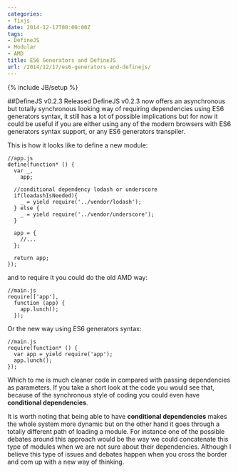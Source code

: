 ```yaml
---
categories:
- fixjs
date: 2014-12-17T00:00:00Z
tags:
- DefineJS
- Modular
- AMD
title: ES6 Generators and DefineJS
url: /2014/12/17/es6-generators-and-definejs/
---
```


{% include JB/setup %}

##DefineJS v0.2.3 Released
DefineJS v0.2.3 now offers an asynchronous but totally synchronous looking way of requiring dependencies using ES6 generators syntax, it still has a lot of possible implications but for now it could be useful if you are either using any of the modern browsers with ES6 generators syntax support, or any ES6 generators transpiler.

This is how it looks like to define a new module:

<pre><code class="language-javascript">//app.js
define(function* () {
  var _,
    app;

  //conditional dependency lodash or underscore
  if(loadashIsNeeded){
    _ = yield require('../vendor/lodash');
  } else {
    _ = yield require('../vendor/underscore');
  }

  app = {
    //...
  };

  return app;
});</code></pre>

and to require it you could do the old AMD way:

<pre><code class="language-javascript">//main.js
require(['app'],
  function (app) {
    app.lunch();
  });</code></pre>

Or the new way using ES6 generators syntax:

<pre><code class="language-javascript">//main.js
require(function* () {
  var app = yield require('app');
  app.lunch();
});</code></pre>

Which to me is much cleaner code in compared with passing dependencies as parameters. If you take a short look at the code you would see that, because of the synchronous style of coding you could even have **conditional dependencies**.

It is worth noting that being able to have **conditional dependencies** makes the whole system more dynamic but on the other hand it goes through a totally different path of loading a module. For instance one of the possible debates around this approach would be the way we could concatenate this type of modules when we are not sure about their dependencies. Although I believe this type of issues and debates happen when you cross the border and com up with a new way of thinking.